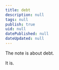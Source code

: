 ```yaml
---
title: debt
description: null
tags: null
publish: true
uid: null
datePublished: null
dateUpdated: null
---
```


The note is about debt.

It is.




